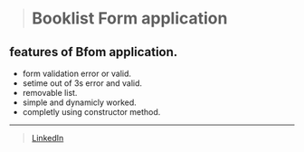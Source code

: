 > # Booklist Form application

## features of Bfom application.
* form validation error or valid.
* setime out of 3s error and valid.
* removable list.
* simple and dynamicly worked.
* completly using constructor method.

***

> [LinkedIn](www.linkedin.com/in/madan-parta "LinkedIn profile")


